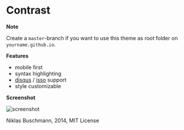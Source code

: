 # Contrast

**Note**

Create a `master`-branch if you want to use this theme as root folder on `yourname.github.io`.

**Features**

 - mobile first
 - syntax highlighting
 - [disqus](https://disqus.com/) / [isso](http://posativ.org/isso/) support
 - style customizable

**Screenshot**

![screenshot](https://cloud.githubusercontent.com/assets/4943215/9838597/ef499f66-5a61-11e5-8ad0-b2bb71383833.png)

Niklas Buschmann, 2014, MIT License
